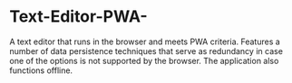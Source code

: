 # Text-Editor-PWA-
A text editor that runs in the browser and meets PWA criteria. Features a number of data persistence techniques that serve as redundancy in case one of the options is not supported by the browser. The application also functions offline.
